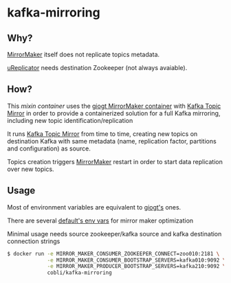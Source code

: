 # kafka-mirroring

## Why? 
[MirrorMaker](https://kafka.apache.org/documentation/#basic_ops_mirror_maker) itself does not replicate topics metadata.

[uReplicator](https://github.com/uber/uReplicator) needs destination Zookeeper (not always avaiable).

## How?

This _mixin container_ uses the [giogt MirrorMaker container](https://hub.docker.com/r/giogt/kafka-mirror-maker) with [Kafka Topic Mirror](https://github.com/Cobliteam/kafka-topic-mirror) in order to provide a containerized solution for a full Kafka mirroring, including new topic identification/replication  

It runs [Kafka Topic Mirror](https://github.com/Cobliteam/kafka-topic-mirror) from time to time, creating new topics on destination Kafka with same metadata (name, replication factor, partitions and configuration) as source.

Topics creation triggers [MirrorMaker](https://kafka.apache.org/documentation/#basic_ops_mirror_maker) restart in order to start data replication over new topics.

## Usage

Most of environment variables are equivalent to [giogt's](https://github.com/giogt/docker-kafka/tree/master/kafka-mirror-maker#usage) ones.

There are several [default's env vars](Dockerfile#19) for mirror maker optimization

Minimal usage needs source zookeeper/kafka source and kafka destination connection strings

```bash
$ docker run -e MIRROR_MAKER_CONSUMER_ZOOKEEPER_CONNECT=zoo010:2181 \
             -e MIRROR_MAKER_CONSUMER_BOOTSTRAP_SERVERS=kafka010:9092 \
             -e MIRROR_MAKER_PRODUCER_BOOTSTRAP_SERVERS=kafka210:9092 \
             cobli/kafka-mirroring
``` 

